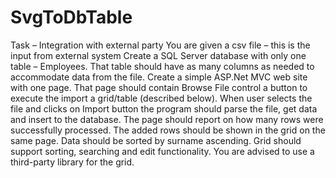 # SvgToDbTable
Task – Integration with external party
You are given a csv file – this is the input from external system
Create a SQL Server database with only one table – Employees. That table should have as many columns as needed to accommodate data from the file.
Create a simple ASP.Net MVC web site with one page. That page should contain 
Browse File control
a button to execute the import 
a grid/table (described below).
When user selects the file and clicks on Import button the program should parse the file, get data and insert to the database. The page should report on how many rows were successfully processed.
The added rows should be shown in the grid on the same page. Data should be sorted by surname ascending. Grid should support sorting, searching and edit functionality.
You are advised to use a third-party library for the grid.
